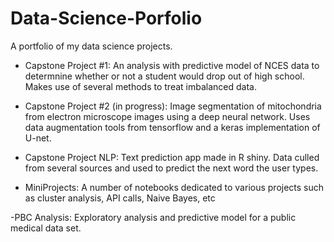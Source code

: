 # Data-Science-Porfolio
A portfolio of my data science projects.

- Capstone Project #1: An analysis with predictive model of NCES data to determnine whether or not a student would drop out of high school. Makes use of several methods to treat imbalanced data.

- Capstone Project #2 (in progress): Image segmentation of mitochondria from electron microscope images using a deep neural network. Uses data augmentation tools from tensorflow and a keras implementation of U-net.

- Capstone Project NLP: Text prediction app made in R shiny. Data culled from several sources and used to predict the next word the user types.

- MiniProjects: A number of notebooks dedicated to various projects such as cluster analysis, API calls, Naive Bayes, etc

-PBC Analysis: Exploratory analysis and predictive model for a public medical data set.
